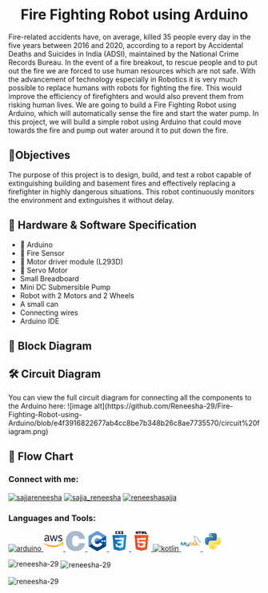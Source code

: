 <h1 align="center">Fire Fighting Robot using Arduino</h1>

<p> Fire-related accidents have, on average, killed 35 people every day in the five years between 2016 and 2020, according to a report by Accidental Deaths and Suicides in India (ADSI), maintained by the National Crime Records Bureau. In the event of a fire breakout, to rescue people and to put out the fire we are forced to use human resources which are not safe. With the advancement of technology especially in Robotics it is very much possible to replace humans with robots for fighting the fire. This would improve the efficiency of firefighters and would also prevent them from risking human lives. We are going to build a Fire Fighting Robot using Arduino, which will automatically sense the fire and start the water pump. In this project, we will build a simple robot using Arduino that could move towards the fire and pump out water around it to put down the fire. </p>

<h2> 📝Objectives </h2>
<p> The purpose of this project is to design, build, and test a robot capable of extinguishing building and basement fires and effectively replacing a firefighter in highly dangerous situations. This robot continuously monitors the environment and extinguishes it without delay. </p>

<h2> 🤖 Hardware & Software Specification </h2>

- 🌱 Arduino
- 📝 Fire Sensor
- 💬 Motor driver module (L293D)
- 💬 Servo Motor
- Small Breadboard
- Mini DC Submersible Pump
- Robot with 2 Motors and 2 Wheels
- A small can
- Connecting wires
- Arduino IDE

<h2> 🧩 Block Diagram </h2>


<h2> 🛠️ Circuit Diagram </h2>
<p> You can view the full circuit diagram for connecting all the components to the Arduino here:
  ![image alt](https://github.com/Reneesha-29/Fire-Fighting-Robot-using-Arduino/blob/e4f3916822677ab4cc8be7b348b26c8ae7735570/circuit%20fiagram.png)
 </p>

<h2> 🛑 Flow Chart </h2>


<h3 align="left">Connect with me:</h3>
<p align="left">
<a href="https://linkedin.com/in/sajjareneesha" target="blank"><img align="center" src="https://raw.githubusercontent.com/rahuldkjain/github-profile-readme-generator/master/src/images/icons/Social/linked-in-alt.svg" alt="sajjareneesha" height="30" width="40" /></a>
<a href="https://www.codechef.com/users/sajja_reneesha" target="blank"><img align="center" src="https://cdn.jsdelivr.net/npm/simple-icons@3.1.0/icons/codechef.svg" alt="sajja_reneesha" height="30" width="40" /></a>
<a href="https://www.leetcode.com/reneeshasajja" target="blank"><img align="center" src="https://raw.githubusercontent.com/rahuldkjain/github-profile-readme-generator/master/src/images/icons/Social/leet-code.svg" alt="reneeshasajja" height="30" width="40" /></a>
</p>

<h3 align="left">Languages and Tools:</h3>
<p align="left"> <a href="https://www.arduino.cc/" target="_blank" rel="noreferrer"> <img src="https://cdn.worldvectorlogo.com/logos/arduino-1.svg" alt="arduino" width="40" height="40"/> </a> <a href="https://aws.amazon.com" target="_blank" rel="noreferrer"> <img src="https://raw.githubusercontent.com/devicons/devicon/master/icons/amazonwebservices/amazonwebservices-original-wordmark.svg" alt="aws" width="40" height="40"/> </a> <a href="https://www.cprogramming.com/" target="_blank" rel="noreferrer"> <img src="https://raw.githubusercontent.com/devicons/devicon/master/icons/c/c-original.svg" alt="c" width="40" height="40"/> </a> <a href="https://www.w3schools.com/cpp/" target="_blank" rel="noreferrer"> <img src="https://raw.githubusercontent.com/devicons/devicon/master/icons/cplusplus/cplusplus-original.svg" alt="cplusplus" width="40" height="40"/> </a> <a href="https://www.w3schools.com/css/" target="_blank" rel="noreferrer"> <img src="https://raw.githubusercontent.com/devicons/devicon/master/icons/css3/css3-original-wordmark.svg" alt="css3" width="40" height="40"/> </a> <a href="https://www.w3.org/html/" target="_blank" rel="noreferrer"> <img src="https://raw.githubusercontent.com/devicons/devicon/master/icons/html5/html5-original-wordmark.svg" alt="html5" width="40" height="40"/> </a> <a href="https://kotlinlang.org" target="_blank" rel="noreferrer"> <img src="https://www.vectorlogo.zone/logos/kotlinlang/kotlinlang-icon.svg" alt="kotlin" width="40" height="40"/> </a> <a href="https://www.mysql.com/" target="_blank" rel="noreferrer"> <img src="https://raw.githubusercontent.com/devicons/devicon/master/icons/mysql/mysql-original-wordmark.svg" alt="mysql" width="40" height="40"/> </a> <a href="https://www.python.org" target="_blank" rel="noreferrer"> <img src="https://raw.githubusercontent.com/devicons/devicon/master/icons/python/python-original.svg" alt="python" width="40" height="40"/> </a> </p>

<p><img align="left" src="https://github-readme-stats.vercel.app/api/top-langs?username=reneesha-29&show_icons=true&locale=en&layout=compact" alt="reneesha-29" /></p>

<p>&nbsp;<img align="center" src="https://github-readme-stats.vercel.app/api?username=reneesha-29&show_icons=true&locale=en" alt="reneesha-29" /></p>

<p><img align="center" src="https://github-readme-streak-stats.herokuapp.com/?user=reneesha-29&" alt="reneesha-29" /></p>
